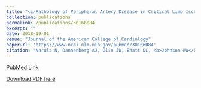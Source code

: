 ```yaml
---
title: "<i>Pathology of Peripheral Artery Disease in Critical Limb Ischemia</i>"
collection: publications
permalink: /publications/30166084
excerpt: "" 
date: 2018-09-01
venue: "Journal of the American College of Cardiology"
paperurl: 'https://www.ncbi.nlm.nih.gov/pubmed/30166084'
citation: "Narula N, Dannenberg AJ, Olin JW, Bhatt DL, <b>Johnson KW</b>, Nadkarni G, Min J, Torii S, Poojary P, Anand SS, Bax JJ, Yusuf S, Virmani R, Narula J. J Am Coll Cardiol. 2018 Aug 27. pii: S0735-1097(18)35754-1. doi: 10.1016/j.jacc.2018.08.002. [Epub ahead of print] PubMed ID: 30166084"
---
```


[PubMed Link](https://www.ncbi.nlm.nih.gov/pubmed/30166084)

[Download PDF here](https://kippjohnson.com/files/30166084.pdf)

<script type='text/javascript' src='https://d1bxh8uas1mnw7.cloudfront.net/assets/embed.js'></script>
<div class='altmetric-embed' data-badge-type="medium-donut" data-pmid="30166084" data-hide-no-mentions="true" data-hide-less-than="2" class="altmetric-embed"></div>
